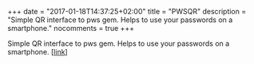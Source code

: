 +++
date = "2017-01-18T14:37:25+02:00"
title = "PWSQR"
description = "Simple QR interface to pws gem. Helps to use your passwords on a smartphone."
nocomments = true
+++

Simple QR interface to pws gem. Helps to use your passwords on a smartphone. [[link](https://github.com/smileart/pwsqr)]

